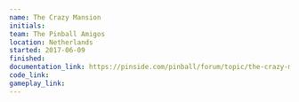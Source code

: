 ```yaml
---
name: The Crazy Mansion
initials:
team: The Pinball Amigos
location: Netherlands
started: 2017-06-09
finished:
documentation_link: https://pinside.com/pinball/forum/topic/the-crazy-mansion-by-the-pinball-amigos
code_link:
gameplay_link:
---
```

